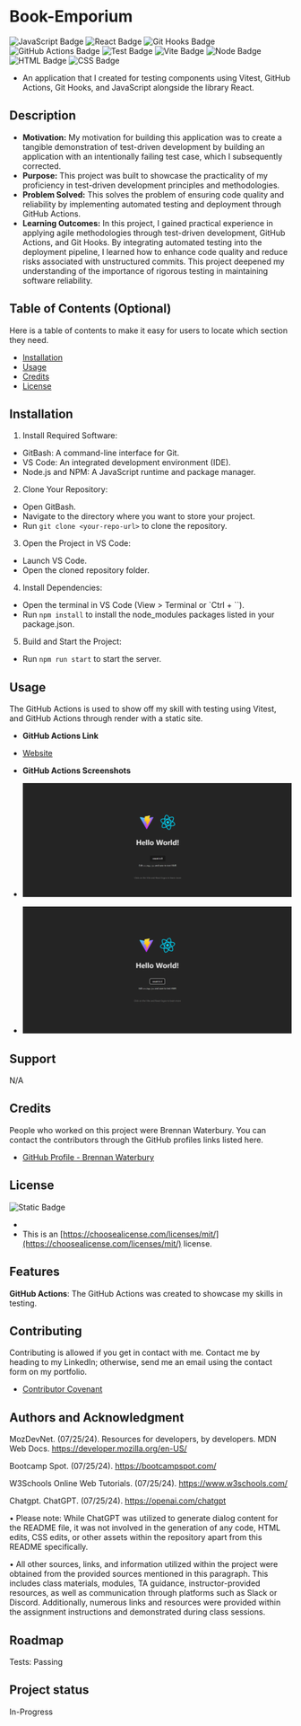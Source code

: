 # Book-Emporium

![JavaScript Badge](<https://img.shields.io/badge/JavaScript-(30%25)-yellow>)
![React Badge](<https://img.shields.io/badge/React-(30%25)-blue>)
![Git Hooks Badge](<https://img.shields.io/badge/Hooks-(10%25)-darkorange>)
![GitHub Actions Badge](<https://img.shields.io/badge/Actions-(10%25)-darkred>)
![Test Badge](<https://img.shields.io/badge/Test-(Passing)-brightgreen>)
![Vite Badge](<https://img.shields.io/badge/Vite-(5%25)-purple>)
![Node Badge](<https://img.shields.io/badge/Node.js-(5%25)-green>)
![HTML Badge](<https://img.shields.io/badge/HTML-(5%25)-red>)
![CSS Badge](<https://img.shields.io/badge/CSS-(5%25)-darkblue>)

- An application that I created for testing components using Vitest, GitHub Actions, Git Hooks, and JavaScript alongside the library React.

## Description

- <strong>Motivation:</strong> My motivation for building this application was to create a tangible demonstration of test-driven development by building an application with an intentionally failing test case, which I subsequently corrected.
- <strong>Purpose:</strong> This project was built to showcase the practicality of my proficiency in test-driven development principles and methodologies.
- <strong>Problem Solved:</strong> This solves the problem of ensuring code quality and reliability by implementing automated testing and deployment through GitHub Actions.
- <strong>Learning Outcomes:</strong> In this project, I gained practical experience in applying agile methodologies through test-driven development, GitHub Actions, and Git Hooks. By integrating automated testing into the deployment pipeline, I learned how to enhance code quality and reduce risks associated with unstructured commits. This project deepened my understanding of the importance of rigorous testing in maintaining software reliability.

## Table of Contents (Optional)

Here is a table of contents to make it easy for users to locate which section they need.

- [Installation](#installation)
- [Usage](#usage)
- [Credits](#credits)
- [License](#license)

## Installation

1. Install Required Software:

- GitBash: A command-line interface for Git.
- VS Code: An integrated development environment (IDE).
- Node.js and NPM: A JavaScript runtime and package manager.

2. Clone Your Repository:

- Open GitBash.
- Navigate to the directory where you want to store your project.
- Run `git clone <your-repo-url>` to clone the repository.

3. Open the Project in VS Code:

- Launch VS Code.
- Open the cloned repository folder.

4. Install Dependencies:

- Open the terminal in VS Code (View > Terminal or `Ctrl + ``).
- Run `npm install` to install the node_modules packages listed in your package.json.

5. Build and Start the Project:

- Run `npm run start` to start the server.

## Usage

The GitHub Actions is used to show off my skill with testing using Vitest, and GitHub Actions through render with a static site.

- <strong>GitHub Actions Link</strong>

- [Website](https://github-actions-ydbo.onrender.com)

- <strong>GitHub Actions Screenshots</strong>

- ![Screenshot](./src/assets/Live.png)
- ![Screenshot](./src/assets/Clicked.png)

## Support

N/A

## Credits

People who worked on this project were Brennan Waterbury. You can contact the contributors through the GitHub profiles links listed here.

- <a href="https://github.com/bwater47" alt="GitHub Link">GitHub Profile - Brennan Waterbury</a>

## License

![Static Badge](https://img.shields.io/badge/MIT-License-Blue)

-
- This is an [https://choosealicense.com/licenses/mit/](https://choosealicense.com/licenses/mit/) license.

## Features

<strong>GitHub Actions</strong>: The GitHub Actions was created to showcase my skills in testing.

## Contributing

Contributing is allowed if you get in contact with me. Contact me by heading to my LinkedIn; otherwise, send me an email using the contact form on my portfolio.

- [Contributor Covenant](https://www.contributor-covenant.org/)

## Authors and Acknowledgment

MozDevNet. (07/25/24). Resources for developers, by developers. MDN Web Docs. https://developer.mozilla.org/en-US/

Bootcamp Spot. (07/25/24). https://bootcampspot.com/

W3Schools Online Web Tutorials. (07/25/24). https://www.w3schools.com/

Chatgpt. ChatGPT. (07/25/24). https://openai.com/chatgpt

• Please note: While ChatGPT was utilized to generate dialog content for the README file, it was not involved in the generation of any code, HTML edits, CSS edits, or other assets within the repository apart from this README specifically.

• All other sources, links, and information utilized within the project were obtained from the provided sources mentioned in this paragraph. This includes class materials, modules, TA guidance, instructor-provided resources, as well as communication through platforms such as Slack or Discord. Additionally, numerous links and resources were provided within the assignment instructions and demonstrated during class sessions.

## Roadmap

Tests: Passing

## Project status

In-Progress